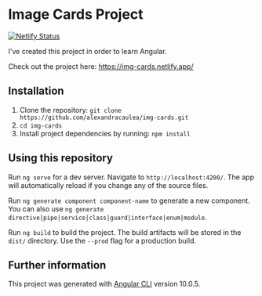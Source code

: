 # Image Cards Project

[![Netlify Status](https://api.netlify.com/api/v1/badges/16fa076c-5dc2-4fb2-9c63-d0fe30b9d1dc/deploy-status)](https://app.netlify.com/sites/img-cards/deploys)

I've created this project in order to learn Angular.

Check out the project here: https://img-cards.netlify.app/

## Installation

1. Clone the repository: `git clone https://github.com/alexandracaulea/img-cards.git`
2. `cd img-cards`
3. Install project dependencies by running: `npm install`

## Using this repository

Run `ng serve` for a dev server. Navigate to `http://localhost:4200/`. The app will automatically reload if you change any of the source files.

Run `ng generate component component-name` to generate a new component. You can also use `ng generate directive|pipe|service|class|guard|interface|enum|module`.

Run `ng build` to build the project. The build artifacts will be stored in the `dist/` directory. Use the `--prod` flag for a production build.

## Further information

This project was generated with [Angular CLI](https://github.com/angular/angular-cli) version 10.0.5.
